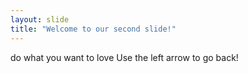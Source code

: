 ```yaml
---
layout: slide
title: "Welcome to our second slide!"
---
```

do what you want to love
Use the left arrow to go back!
